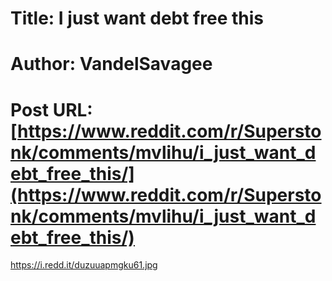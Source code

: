 # Title: I just want debt free this
# Author: VandelSavagee
# Post URL: [https://www.reddit.com/r/Superstonk/comments/mvlihu/i_just_want_debt_free_this/](https://www.reddit.com/r/Superstonk/comments/mvlihu/i_just_want_debt_free_this/)


https://i.redd.it/duzuuapmgku61.jpg